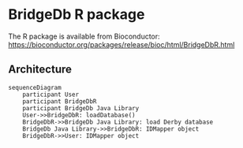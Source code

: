 # BridgeDb R package

The R package is available from Bioconductor: https://bioconductor.org/packages/release/bioc/html/BridgeDbR.html

## Architecture

```mermaid
sequenceDiagram
    participant User
    participant BridgeDbR
    participant BridgeDb Java Library
    User->>BridgeDbR: loadDatabase()
    BridgeDbR->>BridgeDb Java Library: load Derby database
    BridgeDb Java Library->>BridgeDbR: IDMapper object
    BridgeDbR->>User: IDMapper object
```
